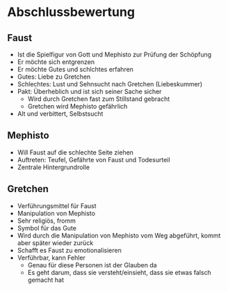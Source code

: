 # Abschlussbewertung

## Faust

- Ist die Spielfigur von Gott und Mephisto zur Prüfung der Schöpfung
- Er möchte sich entgrenzen
- Er möchte Gutes und schlchtes erfahren
- Gutes: Liebe zu Gretchen
- Schlechtes: Lust und Sehnsucht nach Gretchen (Liebeskummer)
- Pakt: Überheblich und ist sich seiner Sache sicher
  - Wird durch Gretchen fast zum Stillstand gebracht
  - Gretchen wird Mephisto gefährlich
- Alt und verbittert, Selbstsucht

## Mephisto

- Will Faust auf die schlechte Seite ziehen
- Auftreten: Teufel, Gefährte von Faust und Todesurteil
- Zentrale Hintergrundrolle

## Gretchen

- Verführungsmittel für Faust
- Manipulation von Mephisto
- Sehr religiös, fromm
- Symbol für das Gute
- Wird durch die Manipulation von Mephisto vom Weg abgeführt, kommt aber später wieder zurück
- Schafft es Faust zu emotionalisieren
- Verführbar, kann Fehler
  - Genau für diese Personen ist der Glauben da
  - Es geht darum, dass sie versteht/einsieht, dass sie etwas falsch gemacht hat
